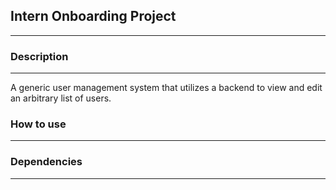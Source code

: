 ## Intern Onboarding Project
___

### Description
___
A generic user management system that utilizes a backend to view and edit an arbitrary list of users. 

### How to use 
___


### Dependencies
___
